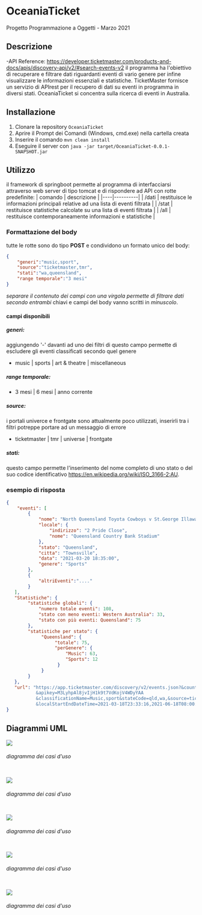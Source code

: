# OceaniaTicket
Progetto Programmazione a Oggetti - Marzo 2021
## Descrizione
-API Reference: https://developer.ticketmaster.com/products-and-docs/apis/discovery-api/v2/#search-events-v2
il programma ha l'obiettivo di recuperare e filtrare dati riguardanti eventi di vario genere per infine visualizzare le informazioni essenziali e statistiche.
TicketMaster fornisce un servizio di APIrest per il recupero di dati su eventi in programma in diversi stati. OceaniaTicket si concentra sulla ricerca di eventi in Australia.
## Installazione
1. Clonare la repository `OceaniaTicket`
2. Aprire il Prompt dei Comandi (Windows, cmd.exe) nella cartella creata
3. Inserire il comando `mvn clean install`
4. Eseguire il server con `java -jar target/OceaniaTicket-0.0.1-SNAPSHOT.jar`
## Utilizzo
il framework di springboot permette al programma di interfacciarsi attraverso web server di tipo tomcat e di rispondere ad API con rotte predefinite:
| comando | descrizione |
|----|----------|
| /dati | restituisce le informazioni principali relative ad una lista di eventi filtrata |
| /stat | restituisce statistiche calcolate su una lista di eventi filtrata |
| /all  | restituisce contemporaneamente informazioni e statistiche |
### Formattazione del body
tutte le rotte sono do tipo **POST** e condividono un formato unico del body:
```json 
{
    "generi":"music,sport",
    "source":"ticketmaster,tmr",
    "stati":"wa,queensland",
    "range temporale":"3 mesi"
}
```
*separare il contenuto dei campi con una virgola permette di filtrare dati secondo entrambi*
chiavi e campi del body vanno scritti in *minuscolo*.
#### campi disponibili
##### generi:
aggiungendo '-' davanti ad uno dei filtri di questo campo permette di escludere gli eventi classificati secondo quel genere
-  music | sports | art & theatre | miscellaneous 
##### range temporale:
-  3 mesi | 6 mesi | anno corrente 
##### source:
i portali univerce e frontgate sono attualmente poco utilizzati, inserirli tra i filtri potreppe portare ad un messaggio di errore
-  ticketmaster | tmr | universe | frontgate 
##### stati:
questo campo permette l'inserimento del nome completo di uno stato o del suo codice identificativo
https://en.wikipedia.org/wiki/ISO_3166-2:AU.
### esempio di risposta
```json 
{
    "eventi": [
        {
            "nome": "North Queensland Toyota Cowboys v St.George Illawarra Dragons(Round 2)",
            "locale": {
                "indirizzo": "2 Pride Close",
                "nome": "Queensland Country Bank Stadium"
            },
            "stato": "Queensland",
            "citta": "Townsville",
            "data": "2021-03-20 18:35:00",
            "genere": "Sports"
        },
        {
            "altriEventi":"...."
        }
   ],     
   "Statistiche": {
        "statistiche globali": {
            "numero totale eventi": 108,
            "stato con meno eventi: Western Australia": 33,
            "stato con più eventi: Queensland": 75
        },
        "statistiche per stato": {
             "Queensland": {
                  "totale": 75,
                  "perGenere": {
                      "Music": 63,
                      "Sports": 12
                   }
             }
        }
   },
   "url": "https://app.ticketmaster.com/discovery/v2/events.json?&countryCode=AU&size=200
           &apikey=M3LyhpAl8jvIjH1k9t7VdKojV4WDyYAA
           &classificationName=Music,sport&stateCode=qld,wa,&source=ticketmaster
           &localStartEndDateTime=2021-03-18T23:33:16,2021-06-18T08:00:25"
}
```
## Diagrammi UML
<p>
  <img src = "https://github.com/CordoneMaurizio/ProgettoMarzo/blob/main/OceaniaTicket%20Use%20Case%20Diagram.png">
    <h6> diagramma dei casi d'uso
    </h6>
  <img>
 </p>
 <p>
  <img src = "https://github.com/CordoneMaurizio/ProgettoMarzo/blob/main/Oceania%20Ticket%20Class%20Diagram.png">
    <h6> diagramma dei casi d'uso
    </h6>
  <img>
 </p><p>
  <img src = "https://github.com/CordoneMaurizio/ProgettoMarzo/blob/main/API%20call.png">
    <h6> diagramma dei casi d'uso
    </h6>
  <img>
 </p><p>
  <img src = "https://github.com/CordoneMaurizio/ProgettoMarzo/blob/main/_dati.png">
    <h6> diagramma dei casi d'uso
    </h6>
  <img>
 </p><p>
  <img src = "https://github.com/CordoneMaurizio/ProgettoMarzo/blob/main/_stat.png">
    <h6> diagramma dei casi d'uso
    </h6>
  <img>
 </p>
